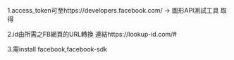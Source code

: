 1.access_token可至https://developers.facebook.com/ → 圖形API測試工具 取得

2.id由所需之FB網頁的URL轉換 連結https://lookup-id.com/#

3.需install facebook,facebook-sdk
